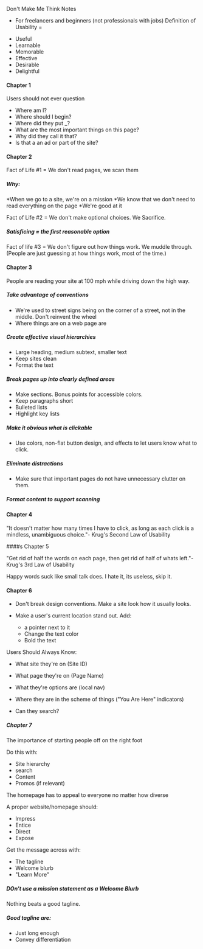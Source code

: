 Don't Make Me Think Notes

- For freelancers and beginners (not professionals with jobs)
Definition of Usability = 
* Useful
* Learnable
* Memorable
* Effective
* Desirable
* Delightful

#### Chapter 1

Users should not ever question
* Where am I?
* Where should I begin?
* Where did they put _?
* What are the most important things on this page?
* Why did they call it that?
* Is that a an ad or part of the site?

#### Chapter 2

Fact of Life #1 = We don't read pages, we scan them
##### Why:
*When we go to a site, we're on a mission
*We know that we don't need to read everything on the page
*We're good at it

Fact of Life #2 = We don't make optional choices. We Sacrifice.

##### Satisficing = the first reasonable option

Fact of life #3 = We don't figure out how things work. We muddle through.
(People are just guessing at how things work, most of the time.)

#### Chapter 3

People are reading your site at 100 mph while driving down the high way.

##### Take advantage of conventions
* We're used to street signs being on the corner of a street, not in the middle. Don't reinvent the wheel
* Where things are on a web page are
##### Create effective visual hierarchies
* Large heading, medium subtext, smaller text
* Keep sites clean
* Format the text
##### Break pages up into clearly defined areas
* Make sections. Bonus points for accessible colors.
* Keep paragraphs short
* Bulleted lists
* Highlight key lists
##### Make it obvious what is clickable
* Use colors, non-flat button design, and effects to let users know what to click.
##### Eliminate distractions
* Make sure that important pages do not have unnecessary clutter on them.
##### Format content to support scanning

#### Chapter 4
"It doesn't matter how many times I have to click, as long as each click is a mindless, unambiguous choice."- Krug's Second Law of Usability

####s Chapter 5

"Get rid of half the words on each page, then get rid of half of whats left."- Krug's 3rd Law of Usability

Happy words suck like small talk does. I hate it, its useless, skip it.

#### Chapter 6

* Don't break design conventions. Make a site look how it usually looks.

* Make a user's current location stand out. Add:
    * a pointer next to it
    * Change the text color
    * Bold the text

Users Should Always Know:

* What site they're on (Site ID)

* What page they're on (Page Name)

* What they're options are (local nav)

* Where they are in the scheme of things ("You Are Here" indicators)

* Can they search?

##### Chapter 7
The importance of starting people off on the right foot

Do this with:
* Site hierarchy
* search
* Content
* Promos (if relevant)

The homepage has to appeal to everyone no matter how diverse

A proper website/homepage should:
* Impress
* Entice
* Direct
* Expose

Get the message across with:
* The tagline
* Welcome blurb
* "Learn More"

##### DOn't use a mission statement as a Welcome Blurb

Nothing beats a good tagline.

##### Good tagline are:
* Just long enough
* Convey differentiation 